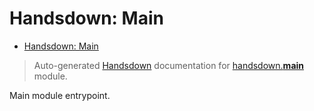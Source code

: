 # Handsdown: Main

- [Handsdown: Main](#handsdown-main)

> Auto-generated [Handsdown](./README.md#modules) documentation for [handsdown.__main__](../handsdown/__main__.py) module.

Main module entrypoint.
